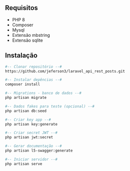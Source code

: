 ## Requisitos
- PHP 8
- Composer
- Mysql
- Extensão mbstring
- Extensão sqlite

## Instalação
```sh
#-- Clonar repositório --#
https://github.com/jeferson3/laravel_api_rest_posts.git

#-- Instalar depências --# 
composer install

#-- Migrations - banco de dados --# 
php artisan migrate

#-- Dados fakes para teste (opcional) --# 
php artisan db:seed

#-- Criar key app --# 
php artisan key:generate

#-- Criar secret JWT --# 
php artisan jwt:secret

#-- Gerar documentação --# 
php artisan l5-swagger:generate

#-- Iniciar servidor --# 
php artisan serve


```

